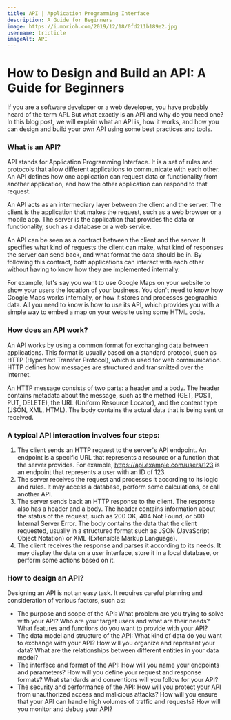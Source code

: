 ```yaml
---
title: API | Application Programming Interface
description: A Guide for Beginners
image: https://i.morioh.com/2019/12/18/0fd211b189e2.jpg
username: tricticle
imageAlt: API
---
```

# How to Design and Build an API: A Guide for Beginners

If you are a software developer or a web developer, you have probably heard of the term API. But what exactly is an API and why do you need one? In this blog post, we will explain what an API is, how it works, and how you can design and build your own API using some best practices and tools.

### What is an API?

API stands for Application Programming Interface. It is a set of rules and protocols that allow different applications to communicate with each other. An API defines how one application can request data or functionality from another application, and how the other application can respond to that request.

An API acts as an intermediary layer between the client and the server. The client is the application that makes the request, such as a web browser or a mobile app. The server is the application that provides the data or functionality, such as a database or a web service.

An API can be seen as a contract between the client and the server. It specifies what kind of requests the client can make, what kind of responses the server can send back, and what format the data should be in. By following this contract, both applications can interact with each other without having to know how they are implemented internally.

For example, let's say you want to use Google Maps on your website to show your users the location of your business. You don't need to know how Google Maps works internally, or how it stores and processes geographic data. All you need to know is how to use its API, which provides you with a simple way to embed a map on your website using some HTML code.

### How does an API work?

An API works by using a common format for exchanging data between applications. This format is usually based on a standard protocol, such as HTTP (Hypertext Transfer Protocol), which is used for web communication. HTTP defines how messages are structured and transmitted over the internet.

An HTTP message consists of two parts: a header and a body. The header contains metadata about the message, such as the method (GET, POST, PUT, DELETE), the URL (Uniform Resource Locator), and the content type (JSON, XML, HTML). The body contains the actual data that is being sent or received.

### A typical API interaction involves four steps:

1. The client sends an HTTP request to the server's API endpoint. An endpoint is a specific URL that represents a resource or a function that the server provides. For example, https://api.example.com/users/123 is an endpoint that represents a user with an ID of 123.
2. The server receives the request and processes it according to its logic and rules. It may access a database, perform some calculations, or call another API.
3. The server sends back an HTTP response to the client. The response also has a header and a body. The header contains information about the status of the request, such as 200 OK, 404 Not Found, or 500 Internal Server Error. The body contains the data that the client requested, usually in a structured format such as JSON (JavaScript Object Notation) or XML (Extensible Markup Language).
4. The client receives the response and parses it according to its needs. It may display the data on a user interface, store it in a local database, or perform some actions based on it.

### How to design an API?

Designing an API is not an easy task. It requires careful planning and consideration of various factors, such as:

* The purpose and scope of the API: What problem are you trying to solve with your API? Who are your target users and what are their needs? What features and functions do you want to provide with your API?
* The data model and structure of the API: What kind of data do you want to exchange with your API? How will you organize and represent your data? What are the relationships between different entities in your data model?
* The interface and format of the API: How will you name your endpoints and parameters? How will you define your request and response formats? What standards and conventions will you follow for your API?
* The security and performance of the API: How will you protect your API from unauthorized access and malicious attacks? How will you ensure that your API can handle high volumes of traffic and requests? How will you monitor and debug your API?